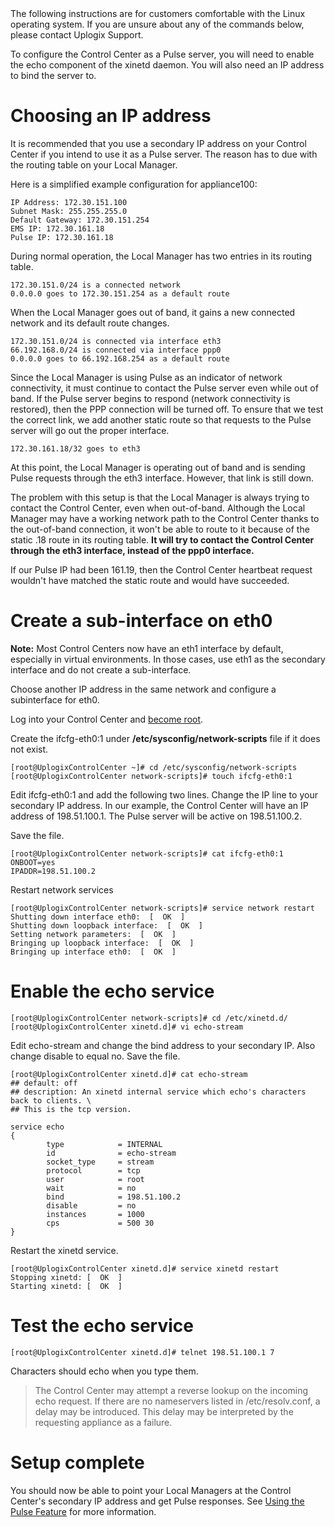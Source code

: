 <!-- 5.4 -->
<div class='warning' />The following instructions are for customers comfortable with the Linux operating system. If you are unsure about any of the commands below, please contact Uplogix Support.</div>

To configure the Control Center as a Pulse server, you will need to enable the echo component of the xinetd daemon. You will also need an IP address to bind the server to.

# Choosing an IP address

It is recommended that you use a secondary IP address on your Control Center if you intend to use it as a Pulse server. The reason has to due with the routing table on your Local Manager.

Here is a simplified example configuration for appliance100:

```
IP Address: 172.30.151.100
Subnet Mask: 255.255.255.0
Default Gateway: 172.30.151.254
EMS IP: 172.30.161.18
Pulse IP: 172.30.161.18
```

During normal operation, the Local Manager has two entries in its routing table.

```
172.30.151.0/24 is a connected network
0.0.0.0 goes to 172.30.151.254 as a default route
```

When the Local Manager goes out of band, it gains a new connected network and its default route changes.

```
172.30.151.0/24 is connected via interface eth3
66.192.168.0/24 is connected via interface ppp0
0.0.0.0 goes to 66.192.168.254 as a default route
```

Since the Local Manager is using Pulse as an indicator of network connectivity, it must continue to contact the Pulse server even while out of band. If the Pulse server begins to respond (network connectivity is restored), then the PPP connection will be turned off.  To ensure that we test the correct link, we add another static route so that requests to the Pulse server will go out the proper interface.

```
172.30.161.18/32 goes to eth3
```

At this point, the Local Manager is operating out of band and is sending Pulse requests through the eth3 interface.  However, that link is still down.

The problem with this setup is that the Local Manager is always trying to contact the Control Center, even when out-of-band.  Although the Local Manager may have a working network path to the Control Center thanks to the out-of-band connection, it won't be able to route to it because of the static .18 route in its routing table.  **It will try to contact the Control Center through the eth3 interface, instead of the ppp0 interface.**

If our Pulse IP had been 161.19, then the Control Center heartbeat request wouldn't have matched the static route and would have succeeded.

# Create a sub-interface on eth0
**Note:** Most Control Centers now have an eth1 interface by default, especially in virtual environments. In those cases, use eth1 as the secondary interface and do not create a sub-interface.

Choose another IP address in the same network and configure a subinterface for eth0.

Log into your Control Center and [become root](http://uplogix.com/docs/control-center-user-guide/managing-the-control-center/becoming-root).

Create the ifcfg-eth0:1 under **/etc/sysconfig/network-scripts** file if it does not exist.

```
[root@UplogixControlCenter ~]# cd /etc/sysconfig/network-scripts
[root@UplogixControlCenter network-scripts]# touch ifcfg-eth0:1
```

Edit ifcfg-eth0:1 and add the following two lines. Change the IP line to your secondary IP address. In our example, the Control Center will have an IP address of 198.51.100.1. The Pulse server will be active on 198.51.100.2. 

Save the file.

```
[root@UplogixControlCenter network-scripts]# cat ifcfg-eth0:1
ONBOOT=yes
IPADDR=198.51.100.2
```

Restart network services

```
[root@UplogixControlCenter network-scripts]# service network restart
Shutting down interface eth0:  [  OK  ]
Shutting down loopback interface:  [  OK  ]
Setting network parameters:  [  OK  ]
Bringing up loopback interface:  [  OK  ]
Bringing up interface eth0:  [  OK  ]
```

# Enable the echo service

```
[root@UplogixControlCenter network-scripts]# cd /etc/xinetd.d/
[root@UplogixControlCenter xinetd.d]# vi echo-stream
```

Edit echo-stream and change the bind address to your secondary IP. Also change disable to equal no. Save the file.

```
[root@UplogixControlCenter xinetd.d]# cat echo-stream
## default: off
## description: An xinetd internal service which echo's characters back to clients. \
## This is the tcp version.

service echo
{
        type            = INTERNAL
        id              = echo-stream
        socket_type     = stream
        protocol        = tcp
        user            = root
        wait            = no
        bind            = 198.51.100.2
        disable         = no
        instances       = 1000
        cps             = 500 30
}
```

Restart the xinetd service.

```
[root@UplogixControlCenter xinetd.d]# service xinetd restart
Stopping xinetd: [  OK  ]
Starting xinetd: [  OK  ]
```

# Test the echo service

```
[root@UplogixControlCenter xinetd.d]# telnet 198.51.100.1 7
```

Characters should echo when you type them.

> The Control Center may attempt a reverse lookup on the incoming echo request. If there are no nameservers listed in /etc/resolv.conf, a delay may be introduced. This delay may be interpreted by the requesting appliance as a failure.

# Setup complete

You should now be able to point your Local Managers at the Control Center's secondary IP address and get Pulse responses. See [Using the Pulse Feature](http://uplogix.com/docs/local-manager-user-guide/out-of-band-configuration/using-the-pulse-feature) for more information.
